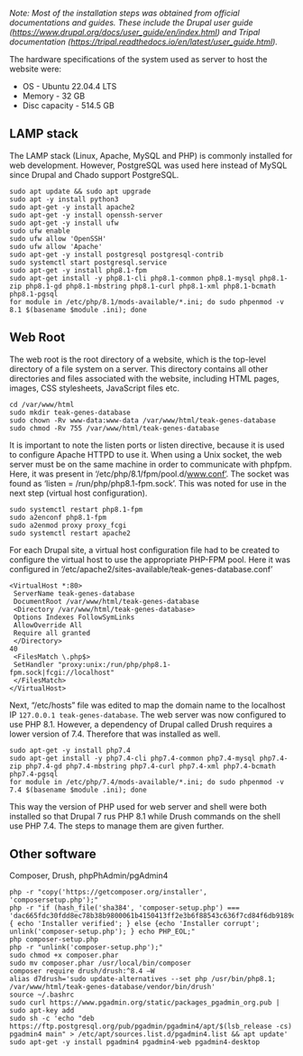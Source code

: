 *Note: Most of the installation steps was obtained from official documentations and guides. These include the Drupal user guide (https://www.drupal.org/docs/user_guide/en/index.html) and Tripal documentation (https://tripal.readthedocs.io/en/latest/user_guide.html).*

The hardware specifications of the system used as server to host the website were:
- OS - Ubuntu 22.04.4 LTS
- Memory - 32 GB
- Disc capacity - 514.5 GB

## LAMP stack ##
The LAMP stack (Linux, Apache, MySQL and PHP) is commonly installed for web development. However,
PostgreSQL was used here instead of MySQL since Drupal and Chado support PostgreSQL.

```
sudo apt update && sudo apt upgrade
sudo apt -y install python3
sudo apt-get -y install apache2
sudo apt-get -y install openssh-server
sudo apt-get -y install ufw
sudo ufw enable
sudo ufw allow 'OpenSSH'
sudo ufw allow 'Apache'
sudo apt-get -y install postgresql postgresql-contrib
sudo systemctl start postgresql.service
sudo apt-get -y install php8.1-fpm
sudo apt-get install -y php8.1-cli php8.1-common php8.1-mysql php8.1-zip php8.1-gd php8.1-mbstring php8.1-curl php8.1-xml php8.1-bcmath php8.1-pgsql
for module in /etc/php/8.1/mods-available/*.ini; do sudo phpenmod -v 8.1 $(basename $module .ini); done
```
## Web Root ##
The web root is the root directory of a website, which is the top-level directory of a file system on a server. This directory contains all other directories and files associated with the website, including HTML pages, images, CSS stylesheets, JavaScript files etc.
```
cd /var/www/html
sudo mkdir teak-genes-database
sudo chown -Rv www-data:www-data /var/www/html/teak-genes-database
sudo chmod -Rv 755 /var/www/html/teak-genes-database
```

It is important to note the listen ports or listen directive, because it is used to configure Apache HTTPD to use it. When using a Unix socket, the web server must be on the same machine in order to communicate with phpfpm. Here, it was present in ‘/etc/php/8.1/fpm/pool.d/www.conf’. The socket was found as
‘listen = /run/php/php8.1-fpm.sock’. This was noted for use in the next step (virtual host configuration).
```
sudo systemctl restart php8.1-fpm
sudo a2enconf php8.1-fpm
sudo a2enmod proxy proxy_fcgi
sudo systemctl restart apache2
```

For each Drupal site, a virtual host configuration file had to be created to configure the virtual host to use the appropriate PHP-FPM pool. Here it was configured in ‘/etc/apache2/sites-available/teak-genes-database.conf’
```
<VirtualHost *:80>
 ServerName teak-genes-database
 DocumentRoot /var/www/html/teak-genes-database
 <Directory /var/www/html/teak-genes-database>
 Options Indexes FollowSymLinks
 AllowOverride All
 Require all granted
 </Directory>
40
 <FilesMatch \.php$>
 SetHandler "proxy:unix:/run/php/php8.1-
fpm.sock|fcgi://localhost"
 </FilesMatch>
</VirtualHost>
```
Next, “/etc/hosts” file was edited to map the domain name to the localhost IP
`127.0.0.1 teak-genes-database`. 
The web server was now configured to use PHP 8.1. However, a dependency of Drupal called Drush requires a lower version of 7.4. Therefore that was installed as well.
```
sudo apt-get -y install php7.4
sudo apt-get install -y php7.4-cli php7.4-common php7.4-mysql php7.4-zip php7.4-gd php7.4-mbstring php7.4-curl php7.4-xml php7.4-bcmath php7.4-pgsql
for module in /etc/php/7.4/mods-available/*.ini; do sudo phpenmod -v 7.4 $(basename $module .ini); done
```
This way the version of PHP used for web server and shell were both installed so that Drupal 7 rus PHP 8.1 while Drush commands on the shell use PHP 7.4. The steps to manage them are given further.

## Other software ##
Composer, Drush, phpPhAdmin/pgAdmin4

```
php -r "copy('https://getcomposer.org/installer', 'composersetup.php');"
php -r "if (hash_file('sha384', 'composer-setup.php') === 'dac665fdc30fdd8ec78b38b9800061b4150413ff2e3b6f88543c636f7cd84f6db9189d43a81e5503cda447da73c7e5b6') { echo 'Installer verified'; } else {echo 'Installer corrupt'; unlink('composer-setup.php'); } echo PHP_EOL;"
php composer-setup.php
php -r "unlink('composer-setup.php');"
sudo chmod +x composer.phar
sudo mv composer.phar /usr/local/bin/composer
composer require drush/drush:^8.4 –W
alias d7drush='sudo update-alternatives --set php /usr/bin/php8.1;
/var/www/html/teak-genes-database/vendor/bin/drush'
source ~/.bashrc
sudo curl https://www.pgadmin.org/static/packages_pgadmin_org.pub |
sudo apt-key add
sudo sh -c 'echo "deb https://ftp.postgresql.org/pub/pgadmin/pgadmin4/apt/$(lsb_release -cs) pgadmin4 main" > /etc/apt/sources.list.d/pgadmin4.list && apt update'
sudo apt-get -y install pgadmin4 pgadmin4-web pgadmin4-desktop
```
